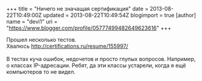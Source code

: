 +++
title = "Ничего не значащая сертификация"
date = 2013-08-22T10:49:00Z
updated = 2013-08-22T10:49:54Z
blogimport = true 
[author]
	name = "devi1"
	uri = "https://www.blogger.com/profile/05777499482649623616"
+++

Прошел несколько тестов.<br />Хвалюсь <a href="http://certifications.ru/resume/155997/">http://certifications.ru/resume/155997/</a><br /><br />В тестах куча ошибок, недочетов и просто глупых вопросов. Например, о классах IP-адресации. Ребят, да эти классы устарели, когда я ещё компьютеров то не видел.
